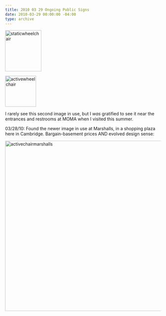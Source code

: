 ```yaml
---
title: 2010 03 29 Ongoing Public Signs
date: 2010-03-29 00:00:00 -04:00
type: archive
---
```


<p><a href="http://ablersite.files.wordpress.com/2010/03/staticwheelchair.jpg"><img class="alignnone size-full wp-image-4723" alt="staticwheelchair" src="{{ site.baseurl }}/uploads/staticwheelchair.jpg" width="117" height="133" /></a></p>
<p><a href="http://ablersite.files.wordpress.com/2010/03/activewheelchair.gif"><img class="alignnone size-full wp-image-4724" alt="activewheelchair" src="{{ site.baseurl }}/uploads/activewheelchair.gif" width="100" height="100" /></a></p>
<p>I rarely see this second image in use, but I <em>was</em> gratified to see it near the entrances and restrooms at MOMA when I visited this summer.</p>
<p>03/28/10: Found the newer image in use at Marshalls, in a shopping plaza here in Cambridge. Bargain-basement prices AND evolved design sense:</p>
<p><a href="http://ablersite.files.wordpress.com/2010/03/activechairmarshalls.jpg"><img class="alignnone size-full wp-image-4725" alt="activechairmarshalls" src="{{ site.baseurl }}/uploads/activechairmarshalls.jpg" width="610" height="550" /></a></p>
